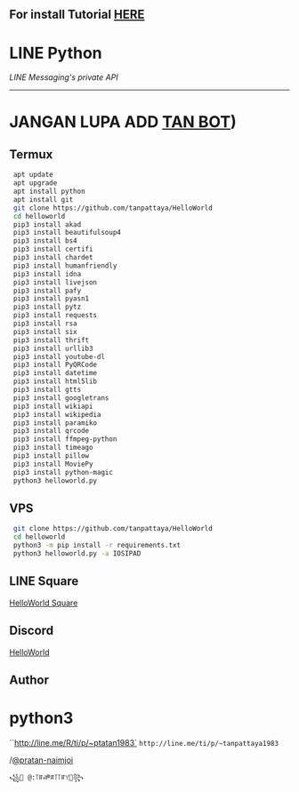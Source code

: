 ## For install Tutorial [HERE](https://www.youtube.com/watch?v=tw5OraE7C4c&feature=youtu.be)
# LINE Python

*LINE Messaging's private API*

----

# JANGAN LUPA ADD [TAN BOT](https://line.me/R/ti/p/~ptatan1983'))

## Termux

```sh
 apt update
 apt upgrade
 apt install python
 apt install git
 git clone https://github.com/tanpattaya/HelloWorld
 cd helloworld
 pip3 install akad
 pip3 install beautifulsoup4
 pip3 install bs4
 pip3 install certifi
 pip3 install chardet
 pip3 install humanfriendly
 pip3 install idna
 pip3 install livejson
 pip3 install pafy
 pip3 install pyasn1
 pip3 install pytz
 pip3 install requests
 pip3 install rsa
 pip3 install six
 pip3 install thrift
 pip3 install urllib3
 pip3 install youtube-dl
 pip3 install PyQRCode
 pip3 install datetime
 pip3 install html5lib
 pip3 install gtts
 pip3 install googletrans
 pip3 install wikiapi
 pip3 install wikipedia
 pip3 install paramiko
 pip3 install qrcode
 pip3 install ffmpeg-python
 pip3 install timeago
 pip3 install pillow
 pip3 install MoviePy
 pip3 install python-magic
 python3 helloworld.py
```

## VPS

```sh
 git clone https://github.com/tanpattaya/HelloWorld
 cd helloworld
 python3 -m pip install -r requirements.txt
 python3 helloworld.py -a IOSIPAD
```

## LINE Square
[HelloWorld Square](https://line.me/ti/g2/JGUODBE4RE)

## Discord

[HelloWorld](https://discord.gg/5jqbutB)

## Author
# python3
   ``http://line.me/R/ti/p/~ptatan1983` 
   `http://line.me/ti/p/~tanpattaya1983`

   /[@pratan-naimjoi](https://www.linkedin.com/in/pratan-naimjoi)

    ꧁💓 @:꓄ꍏꈤᖘꍏ꓄꓄ꍏꌩ💓꧂   
